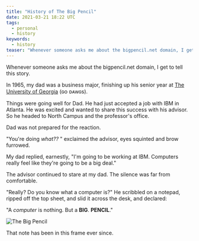 ```yaml
---
title: "History of The Big Pencil"
date: 2021-03-21 18:22 UTC
tags: 
  - personal
  - history
keywords:
  - history   
teaser: "Whenever someone asks me about the bigpencil.net domain, I get to tell this story."
---
```


[uga]: https://uga.edu

Whenever someone asks me about the bigpencil.net domain, I get to tell this story.

In 1965, my dad was a business major, finishing up his senior year at [The University of Georgia][uga] (ɢᴏ ᴅᴀᴡɢs).

Things were going well for Dad. He had just accepted a job with IBM in Atlanta. He was excited and wanted to share this success with his advisor. So he headed to North Campus and the professor's office.

Dad was not prepared for the reaction.

"You're doing _what??_ " exclaimed the advisor, eyes squinted and brow furrowed.

My dad replied, earnestly, "I'm going to be working at IBM. Computers really feel like they're going to be a big deal."

The advisor continued to stare at my dad. The silence was far from comfortable. 

"Really? Do you know what a computer is?" He scribbled on a notepad, ripped off the top sheet, and slid it across the desk, and declared:

"A _computer_ is nothing. But a __BIG__. __PENCIL__."

![The Big Pencil](pencil.jpg)

That note has been in this frame ever since.







